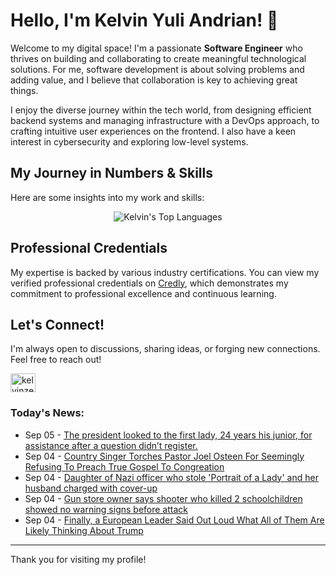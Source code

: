 # Hello, I'm Kelvin Yuli Andrian! 👋

Welcome to my digital space! I'm a passionate **Software Engineer** who thrives on building and collaborating to create meaningful technological solutions. For me, software development is about solving problems and adding value, and I believe that collaboration is key to achieving great things.

I enjoy the diverse journey within the tech world, from designing efficient backend systems and managing infrastructure with a DevOps approach, to crafting intuitive user experiences on the frontend. I also have a keen interest in cybersecurity and exploring low-level systems.

## My Journey in Numbers & Skills

Here are some insights into my work and skills:

<p align="center">
  <img src="https://github-readme-stats.vercel.app/api/top-langs/?username=kelvinzer0&layout=compact&theme=radical" alt="Kelvin's Top Languages" />
</p>

## Professional Credentials

My expertise is backed by various industry certifications. You can view my verified professional credentials on [Credly](https://www.credly.com/users/kelvin-yuli-andrian/badges), which demonstrates my commitment to professional excellence and continuous learning.

## Let's Connect!

I'm always open to discussions, sharing ideas, or forging new connections. Feel free to reach out!

<p align="left">
    <a href="https://linkedin.com/in/kelvinzero" target="blank"><img align="center" src="https://cdn.jsdelivr.net/npm/simple-icons@3.0.1/icons/linkedin.svg" alt="kelvinzero" height="30" width="40" /></a>
</p>

### Today's News:

<!-- feed start -->
- Sep 05 - [The president looked to the first lady, 24 years his junior, for assistance after a question didn’t register.](https://www.yahoo.com/news/videos/president-looked-first-lady-24-022326816.html)
- Sep 04 - [Country Singer Torches Pastor Joel Osteen For Seemingly Refusing To Preach True Gospel To Congreation](https://www.yahoo.com/entertainment/celebrity/articles/country-singer-torches-pastor-joel-223000069.html)
- Sep 04 - [Daughter of Nazi officer who stole 'Portrait of a Lady' and her husband charged with cover-up](https://www.yahoo.com/news/articles/daughter-nazi-officer-stole-portrait-201940359.html)
- Sep 04 - [Gun store owner says shooter who killed 2 schoolchildren showed no warning signs before attack](https://www.yahoo.com/news/articles/gun-store-owner-says-shooter-193418987.html)
- Sep 04 - [Finally, a European Leader Said Out Loud What All of Them Are Likely Thinking About Trump](https://www.yahoo.com/news/articles/finally-european-leader-said-loud-185739680.html)
<!-- feed end -->

---

Thank you for visiting my profile!

